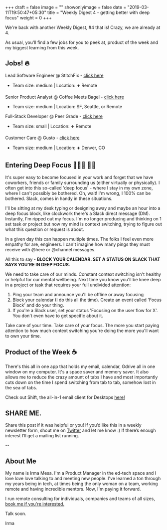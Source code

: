 +++
draft = false
image = ""
showonlyimage = false
date = "2019-03-11T19:50:47+05:30"
title = "Weekly Digest 4 - getting better with deep focus"
weight = 0
+++

We're back with another Weekly Digest, #4 that is! Crazy, we are already at 4.

<!--more-->

As usual, you'll find a few jobs for you to peek at, product of the week and my biggest learning from this week.

## Jobs! 🔥

Lead Software Engineer @ StitchFix - [click here](https://www.stitchfix.com/careers/jobs?gh_jid=1589945&gh_jid=1589945)

- Team size: medium | Location: ✈️ Remote

Senior Product Analyst @ Coffee Meets Bagel - [click here](https://jobs.lever.co/coffeemeetsbagel/785af668-0df3-4d35-81e1-258c3dc9f5de)

- Team size: medium | Location: SF, Seattle, or Remote

Full-Stack Developer @ Peer Grade - [click here](https://davidkofoedwind.typeform.com/to/moodV0)

- Team size: small | Location: ✈️ Remote

Customer Care @ Gusto - [click here](https://boards.greenhouse.io/gusto/jobs/590568?t=bae6d7cd1)

- Team size: medium | Location: ✈️ Denver, CO

## Entering Deep Focus 👨🏽‍💻 👩🏽‍

It's super easy to become focused in your work and forget that we have coworkers, friends or family surrounding us (either virtually or physically). I often get into this so-called 'deep focus' - where I stay in my own zone, where I can't possibly be bothered. Oh, wait! I'm wrong, I 100% can be bothered. Slack, comes in handy in these situations.

I'll be sitting at my desk typing or designing away and maybe an hour into a deep focus block, like clockwork there's a Slack direct message (DM). Instantly, I'm ripped out my focus. I'm no longer producing and thinking on 1 set task or project but now my mind is context switching, trying to figure out what this question or request is about.

In a given day this can happen multiple times. The folks I feel even more empathy for are, engineers. I can't imagine how many pings they must receive with @here or @channel messages.

All this to say - **BLOCK YOUR CALENDAR. SET A STATUS ON SLACK THAT SAYS YOU'RE IN DEEP FOCUS.**

We need to take care of our minds. Constant context switching isn't healthy or helpful for our mental wellbeing. Next time you know you'll be knee deep in a project or task that requires your full undivided attention:

1. Ping your team and announce you'll be offline or away focusing
2. Block your calendar (I do this all the time). Create an event called 'Focus Block' and do your thing.
3. If you're a Slack user, set your status 'Focusing on the user flow for X'. You don't even have to get specific about it.

Take care of your time. Take care of your focus. The more you start paying attention to how much context switching you're doing the more you'll want to own your time.

## Product of the Week ☕

There's this all in one app that holds my email, calendar, Gdrive all in one window on my computer. It's a space saver and memory saver. It also allows me to reduce the crazy amount of tabs I have and most importantly cuts down on the time I spend switching from tab to tab, somehow lost in the sea of tabs.

Check out Shift, the all-in-1 email client for Desktops [here!](https://tryshift.com/referral/e/787d/irma.mesa/)

## SHARE ME.

Share this post if it was helpful or you! If you’d like this in a weekly newsletter form, shout me on [Twitter](https://twitter.com/_justirma) and let me know :) If there’s enough interest I’ll get a mailing list running.

--

## About Me

My name is Irma Mesa. I'm a Product Manager in the ed-tech space and I love love love talking to and meeting new people. I've learned a ton through my years being in tech, at times being the only woman on a team, working remote and having incredible mentors. Now, I'm paying it forward.

I run remote consulting for individuals, companies and teams of all sizes, [book me if you're interested.](/consulting/)

Talk soon.

Irma
